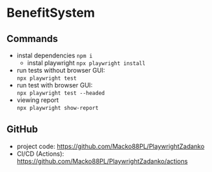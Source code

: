 # BenefitSystem


## Commands

- instal dependencies
  `npm i`
  - instal playwright
  `npx playwright install`
- run tests without browser GUI:  
  `npx playwright test`
- run test with browser GUI:  
  `npx playwright test --headed`
- viewing report  
  `npx playwright show-report`

## GitHub

- project code: https://github.com/Macko88PL/PlaywrightZadanko
- CI/CD (Actions): https://github.com/Macko88PL/PlaywrightZadanko/actions
